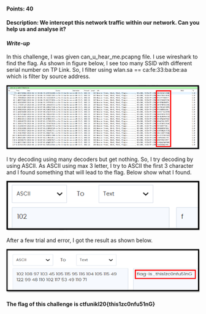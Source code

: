 #### Points: 40

#### Description: We intercept this network traffic within our network. Can you help us and analyse it?

#### _Write-up_

In this challenge, I was given can_u_hear_me.pcapng file.
I use wireshark to find the flag. As shown in figure below, I see too many SSID with different serial number on TP Link. So, I filter using wlan.sa == ca:fe:33:ba:be:aa which is filter by source address.

![](pic1.PNG)

I try decoding using many decoders but get nothing. So, I try decoding by using ASCII. As ASCII using max 3 letter, I try to ASCII the first 3 character and I found something that will lead to the flag. Below show what I found.

![](pic2.PNG)

After a few trial and error, I got the result as shown below.

![](pic3.PNG)

#### The flag of this challenge is ctfunikl20{this1zc0nfu51nG}
